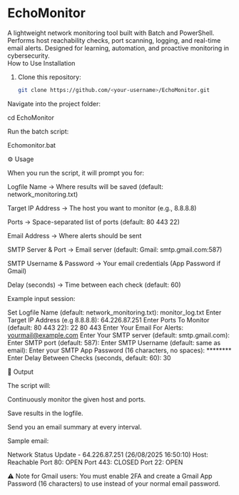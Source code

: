 # EchoMonitor
A lightweight network monitoring tool built with Batch and PowerShell.   Performs host reachability checks, port scanning, logging, and real-time email alerts.   Designed for learning, automation, and proactive monitoring in cybersecurity.  
How to Use
 Installation
1. Clone this repository:
   ```bash
   git clone https://github.com/<your-username>/EchoMonitor.git


Navigate into the project folder:

cd EchoMonitor


Run the batch script:

Echomonitor.bat

⚙ Usage

When you run the script, it will prompt you for:

Logfile Name → Where results will be saved (default: network_monitoring.txt)

Target IP Address → The host you want to monitor (e.g., 8.8.8.8)

Ports → Space-separated list of ports (default: 80 443 22)

Email Address → Where alerts should be sent

SMTP Server & Port → Email server (default: Gmail: smtp.gmail.com:587)

SMTP Username & Password → Your email credentials (App Password if Gmail)

Delay (seconds) → Time between each check (default: 60)

Example input session:

Set Logfile Name (default: network_monitoring.txt): monitor_log.txt
Enter Target IP Address (e.g 8.8.8.8): 64.226.87.251
Enter Ports To Monitor (default: 80 443 22): 22 80 443
Enter Your Email For Alerts: yourmail@example.com
Enter Your SMTP server (default: smtp.gmail.com): 
Enter SMTP port (default: 587): 
Enter SMTP Username (default: same as email): 
Enter your SMTP App Password (16 characters, no spaces): ********
Enter Delay Between Checks (seconds, default: 60): 30

📩 Output

The script will:

Continuously monitor the given host and ports.

Save results in the logfile.

Send you an email summary at every interval.

Sample email:

Network Status Update - 64.226.87.251 (26/08/2025 16:50:10)
Host: Reachable
Port 80: OPEN
Port 443: CLOSED
Port 22: OPEN


⚠️ Note for Gmail users:
You must enable 2FA and create a Gmail App Password (16 characters) to use instead of your normal email password.

